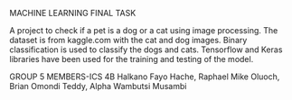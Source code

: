 MACHINE LEARNING FINAL TASK

A project to check if a pet is a dog or a cat using image processing.
The dataset is from kaggle.com with the cat and dog images. Binary 
classification is used to classify the dogs and cats. Tensorflow 
and Keras libraries have been used for the training and testing of the 
model.

GROUP 5 MEMBERS-ICS 4B Halkano Fayo Hache, Raphael Mike Oluoch, Brian Omondi Teddy, Alpha Wambutsi Musambi  